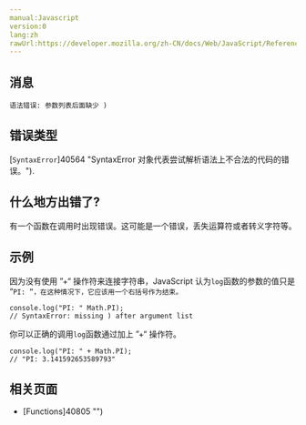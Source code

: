 ```yaml
---
manual:Javascript
version:0
lang:zh
rawUrl:https://developer.mozilla.org/zh-CN/docs/Web/JavaScript/Reference/Errors/Missing_parenthesis_after_argument_list#
---
```





## 消息<a name="消息"></a>

```
语法错误: 参数列表后面缺少 )

```

## 错误类型<a name="错误类型"></a>


[`SyntaxError`]40564 "SyntaxError 对象代表尝试解析语法上不合法的代码的错误。").


## 什么地方出错了?<a name="什么地方出错了"></a>


有一个函数在调用时出现错误。这可能是一个错误，丢失运算符或者转义字符等。


## 示例<a name="示例"></a>


因为没有使用 ”+“ 操作符来连接字符串，JavaScript 认为`log`函数的参数的值只是 “`PI: ”，在这种情况下，它应该用一个右括号作为结束。`


```
console.log("PI: " Math.PI);
// SyntaxError: missing ) after argument list
```


你可以正确的调用`log`函数通过加上 ”+“ 操作符。


```
console.log("PI: " + Math.PI);
// "PI: 3.141592653589793"
```

## 相关页面<a name="相关页面"></a>

* [Functions]40805 "")



